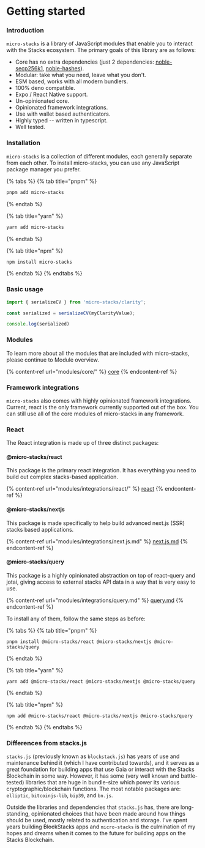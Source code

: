 # Getting started

### Introduction

`micro-stacks` is a library of JavaScript modules that enable you to interact with the Stacks ecosystem. The primary goals of this library are as follows:

* Core has no extra dependencies (just 2 dependencies: [noble-secp256k1](https://github.com/paulmillr/noble-secp256k1), [noble-hashes](https://github.com/paulmillr/noble-hashes)).
* Modular: take what you need, leave what you don't.
* ESM based, works with all modern bundlers.
* 100% deno compatible.
* Expo / React Native support.
* Un-opinionated core.
* Opinionated framework integrations.
* Use with wallet based authenticators.
* Highly typed -- written in typescript.
* Well tested.

### Installation

`micro-stacks` is a collection of different modules, each generally separate from each other. To install micro-stacks, you can use any JavaScript package manager you prefer.

{% tabs %}
{% tab title="pnpm" %}
```bash
pnpm add micro-stacks
```
{% endtab %}

{% tab title="yarn" %}
```bash
yarn add micro-stacks
```
{% endtab %}

{% tab title="npm" %}
```bash
npm install micro-stacks
```
{% endtab %}
{% endtabs %}

### Basic usage

```typescript
import { serializeCV } from 'micro-stacks/clarity';

const serialized = serializeCV(myClarityValue);

console.log(serialized)
```

### Modules

To learn more about all the modules that are included with micro-stacks, please continue to Module overview.

{% content-ref url="modules/core/" %}
[core](modules/core/)
{% endcontent-ref %}

### Framework integrations

`micro-stacks` also comes with highly opinionated framework integrations. Current, react is the only framework currently supported out of the box. You can still use all of the core modules of micro-stacks in any framework.

### React

The React integration is made up of three distinct packages:&#x20;

#### **@micro-stacks/react**

This package is the primary react integration. It has everything you need to build out complex stacks-based application.&#x20;

{% content-ref url="modules/integrations/react/" %}
[react](modules/integrations/react/)
{% endcontent-ref %}

#### **@micro-stacks/nextjs**

This package is made specifically to help build advanced next.js (SSR) stacks based applications.&#x20;

{% content-ref url="modules/integrations/next.js.md" %}
[next.js.md](modules/integrations/next.js.md)
{% endcontent-ref %}

#### **@micro-stacks/query**

This package is a highly opinionated abstraction on top of react-query and jotai, giving access to external stacks API data in a way that is very easy to use.

{% content-ref url="modules/integrations/query.md" %}
[query.md](modules/integrations/query.md)
{% endcontent-ref %}

To install any of them, follow the same steps as before:

{% tabs %}
{% tab title="pnpm" %}
```
pnpm install @micro-stacks/react @micro-stacks/nextjs @micro-stacks/query
```
{% endtab %}

{% tab title="yarn" %}
```
yarn add @micro-stacks/react @micro-stacks/nextjs @micro-stacks/query
```
{% endtab %}

{% tab title="npm" %}
```
npm add @micro-stacks/react @micro-stacks/nextjs @micro-stacks/query
```
{% endtab %}
{% endtabs %}

### Differences from stacks.js

`stacks.js` (previously known as `blockstack.js`) has years of use and maintenance behind it (which I have contributed towards), and it serves as a great foundation for building apps that use Gaia or interact with the Stacks Blockchain in some way. However, it has some (very well known and battle-tested) libraries that are huge in bundle-size which power its various cryptographic/blockchain functions. The most notable packages are: `elliptic`, `bitcoinjs-lib`, `bip39`, and `bn.js`.

Outside the libraries and dependencies that `stacks.js` has, there are long-standing, opinionated choices that have been made around how things should be used, mostly related to authentication and storage. I've spent years building ~~Block~~Stacks apps and `micro-stacks` is the culmination of my hopes and dreams when it comes to the future for building apps on the Stacks Blockchain.
